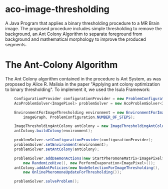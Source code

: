 # aco-image-thresholding
A Java Program that applies a binary thresholding procedure to a MR Brain image. The proposed procedure includes simple thresholding to remove the background, an Ant Colony Algorithm to separate foreground from background and mathematical morphology to improve the produced segments.

The Ant-Colony Algorithm
========================
The Ant Colony algorithm contained in the procedure is Ant System, as was proposed by Alice R. Malisia in the paper "Applying ant colony optimization to binary thresholding". To implement it, we used the Isula Framework:


```java
    ConfigurationProvider configurationProvider = new ProblemConfiguration();
    AcoProblemSolver<ImagePixel> problemSolver = new AcoProblemSolver<ImagePixel>();

    EnvironmentForImageThresholding environment = new EnvironmentForImageThresholding(
        imageGraph, ProblemConfiguration.NUMBER_OF_STEPS);

    ImageThresholdingAntColony antColony = new ImageThresholdingAntColony();
    antColony.buildColony(environment);

    problemSolver.setConfigurationProvider(configurationProvider);
    problemSolver.setEnvironment(environment);
    problemSolver.setAntColony(antColony);

    problemSolver.addDaemonActions(new StartPheromoneMatrix<ImagePixel>(),
        new RandomizeHive(), new PerformEvaporation<ImagePixel>());
    antColony.addAntPolicies(new NodeSelectionForImageThresholding(),
        new OnlinePheromoneUpdateForThresholding());

    problemSolver.solveProblem();

```
